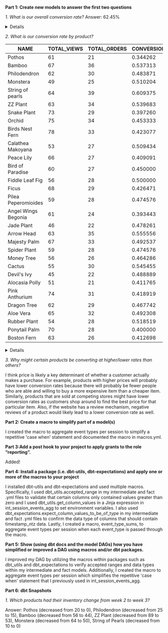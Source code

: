 **Part 1: Create new models to answer the first two questions**

*1. What is our overall conversion rate?* Answer: 62.45%

<details>


```sql

with events_distinct_session_type as (

    select session_id
    , MAX(case when checkouts > 0 then 1 else 0 end) as checkouts
    , MAX(case when page_views > 0 then 1 else 0 end) as page_views
    from {{ ref('int_session_events_agg') }}
    group by session_id
)

, agg as (

    select sum(events_distinct_session_type.page_views) as num_views
    , sum(events_distinct_session_type.checkouts) as num_checkouts
    from events_distinct_session_type

)

, final as (
    select num_views
    , num_checkouts
    , (num_checkouts / num_views) as overall_conversion_rate
    from agg
)

select * from final

```

</details>

*2. What is our conversion rate by product?*

| NAME                | TOTAL_VIEWS | TOTAL_ORDERS | CONVERSION_RATE |
|---------------------|-------------|--------------|-----------------|
| Pothos              | 61          | 21           | 0.344262        |
| Bamboo              | 67          | 36           | 0.537313        |
| Philodendron        | 62          | 30           | 0.483871        |
| Monstera            | 49          | 25           | 0.510204        |
| String of pearls    | 64          | 39           | 0.609375        |
| ZZ Plant            | 63          | 34           | 0.539683        |
| Snake Plant         | 73          | 29           | 0.397260        |
| Orchid              | 75          | 34           | 0.453333        |
| Birds Nest Fern     | 78          | 33           | 0.423077        |
| Calathea Makoyana   | 53          | 27           | 0.509434        |
| Peace Lily          | 66          | 27           | 0.409091        |
| Bird of Paradise    | 60          | 27           | 0.450000        |
| Fiddle Leaf Fig     | 56          | 28           | 0.500000        |
| Ficus               | 68          | 29           | 0.426471        |
| Pilea Peperomioides | 59          | 28           | 0.474576        |
| Angel Wings Begonia | 61          | 24           | 0.393443        |
| Jade Plant          | 46          | 22           | 0.478261        |
| Arrow Head          | 63          | 35           | 0.555556        |
| Majesty Palm        | 67          | 33           | 0.492537        |
| Spider Plant        | 59          | 28           | 0.474576        |
| Money Tree          | 56          | 26           | 0.464286        |
| Cactus              | 55          | 30           | 0.545455        |
| Devil's Ivy         | 45          | 22           | 0.488889        |
| Alocasia Polly      | 51          | 21           | 0.411765        |
| Pink Anthurium      | 74          | 31           | 0.418919        |
| Dragon Tree         | 62          | 29           | 0.467742        |
| Aloe Vera           | 65          | 32           | 0.492308        |
| Rubber Plant        | 54          | 28           | 0.518519        |
| Ponytail Palm       | 70          | 28           | 0.400000        |
| Boston Fern         | 63          | 26           | 0.412698        |

<details>


```sql

with orders as (

    select product_id
    , total_orders
    from {{ ref('int_orders_per_product') }}
)

, page_views as (

    select product_id
    , total_views
    from {{ ref('int_page_views_per_product') }}
)

, products as (

    select product_id, name
    from {{ ref('stg_postgres_products')}}
)

select products.name
    , page_views.total_views
    , orders.total_orders
    , (orders.total_orders / page_views.total_views) as conversion_rate
from page_views
left join orders on page_views.product_id = orders.product_id
left join products on page_views.product_id = products.product_id

```

</details>

*3. Why might certain products be converting at higher/lower rates than others?*

I think price is likely a key determinant of whether a customer actually makes a purchase. For example, products with higher prices will probably have lower conversion rates because there will probably be fewer people who are able and willing to buy a more expensive item than a cheaper item. Similarly, products that are sold at competing stores might have lower conversion rates as customers shop around to find the best price for that particular item. Also, if the website has a review mechanism, negative reviews of a product would likely lead to a lower conversion rate as well.

**Part 2: Create a macro to simplify part of a model(s)**

I created the macro to aggregate event types per session to simplify a repetitive 'case when' statement and documented the macro in macros.yml. 

**Part 3:Add a post hook to your project to apply grants to the role “reporting”.**

Added!

**Part 4: Install a package (i.e. dbt-utils, dbt-expectations) and apply one or more of the macros to your project**

I installed dbt-utils and dbt-expectations and used multiple macros. Specifically, I used dbt_utils.accepted_range in my intermediate and fact .yml files to validate that certain columns only contained values greater than zero and I used dbt_utils.get_column_values in a Jinja expression in int_session_events_agg to set environment variables. I also used dbt_expectations.expect_column_values_to_be_of_type in my intermediate and fact .yml files to confirm the data type of columns that should contain timestamp_ntz data. Lastly, I created a macro, event_type_sums, to aggregate event types per session when each event_type is passed through the macro.

**Part 5: Show (using dbt docs and the model DAGs) how you have simplified or improved a DAG using macros and/or dbt packages.**

I improved my DAG by utilizing the macros within packages such as dbt_utils and dbt_expectations to verify accepted ranges and data types within my intermediate and fact models. Additionally, I created the macro to aggregate event types per session which simplifies the repetitive 'case when' statement that I previously used in int_session_events_agg.

**Part 6: dbt Snapshots**

*1. Which products had their inventory change from week 2 to week 3?*

Answer: Pothos (decreased from 20 to 0), Philodendron (decreased from 25 to 15), Bamboo (decreased from 56 to 44), ZZ Plant (decreased from 89 to 53), Monstera (decreased from 64 to 50), String of Pearls (decreased from 10 to 0)